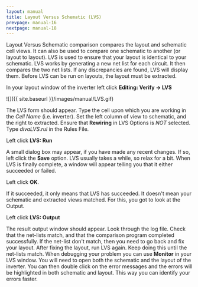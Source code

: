 ```yaml
---
layout: manual
title: Layout Versus Schematic (LVS)
prevpage: manual-16
nextpage: manual-18
---
```


Layout Versus Schematic comparison compares the layout and schematic
cell views. It can also be used to compare one schematic to another (or
layout to layout). LVS is used to ensure that your layout is identical
to your schematic. LVS works by generating a new net list for each
circuit. It then compares the two net lists. If any discrepancies are
found, LVS will display them. Before LVS can be run on layouts, the
layout must be extracted.

In your layout window of the inverter left click **Editing: Verify ->
LVS**

![]({{ site.baseurl }}/images/manual/LVS.gif)

The LVS form should appear. Type the cell upon which you are working in
the *Cell Name* (i.e. inverter). Set the left column of view to
schematic, and the right to extracted. Ensure that **Rewiring** in LVS
Options is *NOT* selected. Type *divaLVS.rul* in the Rules File.

Left click **LVS: Run**

A small dialog box may appear, if you have made any recent changes. If
so, left click the **Save** option. LVS usually takes a while, so relax
for a bit. When LVS is finally complete, a window will appear telling
you that it either succeeded or failed.

Left click **OK**.

If it succeeded, it only means that LVS has succeeded. It doesn\'t mean
your schematic and extracted views matched. For this, you got to look at
the Output.

Left click **LVS: Output**

The result output window should appear. Look through the log file. Check
that the net-lists match, and that the comparison program completed
successfully. If the net-list don\'t match, then you need to go back and
fix your layout. After fixing the layout, run LVS again. Keep doing this
until the net-lists match. When debugging your problem you can use
**Monitor** in your LVS window. You will need to open both the schematic
and the layout of the inverter. You can then double click on the error
messages and the errors will be highlighted in both schematic and
layout. This way you can identify your errors faster.
